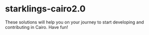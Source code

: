 # starklings-cairo2.0

These solutions will help you on your journey to start developing and contributing in Cairo.
Have fun!
